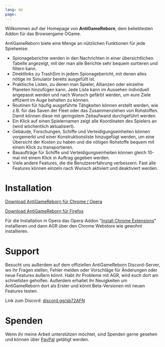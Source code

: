 ```yaml
---
lang: de
page: 
---
```


Willkommen auf der Homepage von **AntiGameReborn**, dem beliebtesten Addon für das
Browsergame OGame.

AntiGameReborn biete eine Menge an nützlichen Funktionen für jede Spielweise:

* Spionageberichte werden in den Nachrichten in einer übersichtlichen Tabelle
angezeigt, mit der man alle Berichte sehr bequem sortieren und filtern kann.
* Direktlinks zu TrashSim in jedem Spionagebericht, mit denen alles nötige im
Simulator bereits ausgefüllt ist.
* Praktische Listen, zu denen man Spieler, Allianzen oder einzelne Planeten
hinzufügen kann. Jede Liste kann im Aussehen individuell angepasst werden und
nach Wunsch gefärbt werden, um eure Ziele effizient im Auge behalten zu können.
* Routinen für häufig ausgeführte Tätigkeiten können erstellt werden, wie z.B. für
das Saven der Fleet oder das Zusammenziehen von Rohstoffen. Damit können diese
mit geringstem Zeitaufwand durchgeführt werden.
* Ein Klick auf einen Spielernamen zeigt alle Koordinaten des Spielers an
(wird wöchentlich aktualisiert).
* Gebäude, Forschungen, Schiffe und Verteidigungseinheiten können vorgemerkt und
einer Konstruktionsliste hinzugefügt werden, um eine Übersicht der Kosten zu haben
und die nötigen Rohstoffe bequem mit einem Klick zu transportieren.
* Bauaufträge für Schiffe und Verteidigungseinheiten können gleich 10-mal mit
einem Klick in Auftrag gegeben werden.
* Viele andere Features, die die Benutzererfahrung verbessern. Fast alle Features
können einzeln nach Wunsch aktiviert und deaktiviert werden.

# Installation
[Download AntiGameReborn für Chrome / Opera](https://chrome.google.com/webstore/detail/mhfbpacbhjchkjeopjfgdhckepclcfll/)

[Download AntiGameReborn für Firefox](https://addons.mozilla.org/de/firefox/addon/antigamereborn/)

Für die Installation in Opera das Opera-Addon "[Install Chrome Extensions](https://addons.opera.com/de/extensions/details/install-chrome-extensions/)"
installieren und dann AGR über den Chrome Webstore wie gewohnt installieren.

# Support
Besucht uns außerdem auf dem offiziellen AntiGameReborn Discord-Server, wo 
ihr Fragen stellen, Fehler melden oder Vorschläge für Änderungen oder neue 
Features äußern könnt. Habt ihr Probleme mit AGR, wird euch dort am schnellsten 
geholfen. Außerdem erhaltet ihr Neuigkeiten um AntiGameReborn dort als Erster 
und könnt Beta-Versionen mit neuen Features testen.

Link zum Discord: [discord.gg/sb72AFN](https://discord.gg/sb72AFN)

# Spenden
Wenn ihr meine Arbeit unterstützen möchtet, sind Spenden gerne gesehen
und können über [PayPal](https://www.paypal.com/cgi-bin/webscr?cmd=_s-xclick&hosted_button_id=E7ZA3C9PX3ZWN&source=url)
getätigt werden.